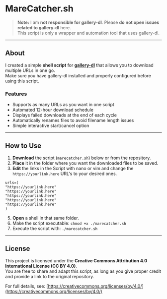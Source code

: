 # MareCatcher.sh

> **Note:** I am **not responsible for gallery-dl**. Please **do not open issues related to gallery-dl** here.  
> This script is only a wrapper and automation tool that uses gallery-dl.

---

## About

I created a simple **shell script** for **[gallery-dl](https://github.com/mikf/gallery-dl)** that allows you to download multiple URLs in one go.  
Make sure you have gallery-dl installed and properly configured before using this script.

### Features
- Supports as many URLs as you want in one script  
- Automated 12-hour download schedule  
- Displays failed downloads at the end of each cycle  
- Automatically renames files to avoid filename length issues  
- Simple interactive start/cancel option  

---

## How to Use

1. **Download** the script (`marecatcher.sh`) below or from the repository.  
2. **Place** it in the folder where you want the downloaded files to be saved.
3. **Edit** the links in the Script with nano or vim and change the `https://yourlink.here` URL's to your desired ones.
```
urls=(
"https://yourlink.here"
"https://yourlink.here"
"https://yourlink.here"
"https://yourlink.here"
"https://yourlink.here"
)
```
5. **Open** a shell in that same folder.  
6. Make the script executable: `chmod +x ./marecatcher.sh`
7. Execute the script with: `./marecatcher.sh`

---

## License

This project is licensed under the **Creative Commons Attribution 4.0 International License (CC BY 4.0)**.  
You are free to share and adapt this script, as long as you give proper credit and provide a link to the original repository.

For full details, see: [https://creativecommons.org/licenses/by/4.0/](https://creativecommons.org/licenses/by/4.0/)
